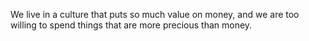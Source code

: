 We live in a culture that puts so much value on money, and we are too willing to spend things that are more precious than money. 